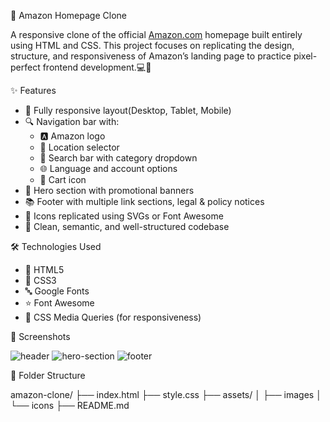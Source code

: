 
🛒 Amazon Homepage Clone

A responsive clone of the official [Amazon.com](https://www.amazon.com) homepage built entirely using HTML and CSS. 
This project focuses on replicating the design, structure, and responsiveness of Amazon’s landing page to practice pixel-perfect frontend development.💻🎨

✨ Features

- 📱 Fully responsive layout(Desktop, Tablet, Mobile)
- 🔍 Navigation bar with:
  - 🅰️ Amazon logo
  - 📍 Location selector
  - 🔎 Search bar with category dropdown
  - 🌐 Language and account options
  - 🛒 Cart icon
- 🎯 Hero section with promotional banners
- 📚 Footer with multiple link sections, legal & policy notices
- 🎨 Icons replicated using SVGs or Font Awesome
- 🧼 Clean, semantic, and well-structured codebase

🛠️ Technologies Used

- 🧾 HTML5
- 🎨 CSS3
- 🔤 Google Fonts
- ⭐ Font Awesome
- 📱 CSS Media Queries (for responsiveness)


📸 Screenshots

![header](https://github.com/user-attachments/assets/df4c88a4-568d-4ca2-b053-c47b6a2ac2c9)
![hero-section](https://github.com/user-attachments/assets/78824e42-a49c-4613-b9c7-43f32a943eec)
![footer](https://github.com/user-attachments/assets/4a59c96e-9ae4-4171-b65d-c2ee560a3c22)




📁 Folder Structure

amazon-clone/
├── index.html
├── style.css
├── assets/
│   ├── images
│   └── icons
├── README.md

























